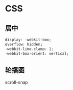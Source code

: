 # CSS



## 居中

```css
display: -webkit-box;
overflow: hidden;
-webkit-line-clamp: 1;
-webkit-box-orient: vertical;
```



## 轮播图

scroll-snap
